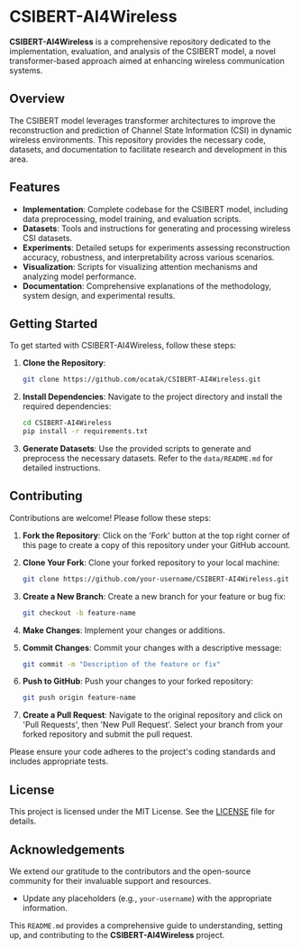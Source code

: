 # CSIBERT-AI4Wireless

**CSIBERT-AI4Wireless** is a comprehensive repository dedicated to the implementation, evaluation, and analysis of the CSIBERT model, a novel transformer-based approach aimed at enhancing wireless communication systems.

## Overview

The CSIBERT model leverages transformer architectures to improve the reconstruction and prediction of Channel State Information (CSI) in dynamic wireless environments. This repository provides the necessary code, datasets, and documentation to facilitate research and development in this area.

## Features

- **Implementation**: Complete codebase for the CSIBERT model, including data preprocessing, model training, and evaluation scripts.
- **Datasets**: Tools and instructions for generating and processing wireless CSI datasets.
- **Experiments**: Detailed setups for experiments assessing reconstruction accuracy, robustness, and interpretability across various scenarios.
- **Visualization**: Scripts for visualizing attention mechanisms and analyzing model performance.
- **Documentation**: Comprehensive explanations of the methodology, system design, and experimental results.

## Getting Started

To get started with CSIBERT-AI4Wireless, follow these steps:

1. **Clone the Repository**:
   ```bash
   git clone https://github.com/ocatak/CSIBERT-AI4Wireless.git
   ```

2. **Install Dependencies**:
   Navigate to the project directory and install the required dependencies:
   ```bash
   cd CSIBERT-AI4Wireless
   pip install -r requirements.txt
   ```

3. **Generate Datasets**:
   Use the provided scripts to generate and preprocess the necessary datasets. Refer to the `data/README.md` for detailed instructions.


## Contributing

Contributions are welcome! Please follow these steps:

1. **Fork the Repository**: Click on the 'Fork' button at the top right corner of this page to create a copy of this repository under your GitHub account.

2. **Clone Your Fork**: Clone your forked repository to your local machine:
   ```bash
   git clone https://github.com/your-username/CSIBERT-AI4Wireless.git
   ```

3. **Create a New Branch**: Create a new branch for your feature or bug fix:
   ```bash
   git checkout -b feature-name
   ```

4. **Make Changes**: Implement your changes or additions.

5. **Commit Changes**: Commit your changes with a descriptive message:
   ```bash
   git commit -m "Description of the feature or fix"
   ```

6. **Push to GitHub**: Push your changes to your forked repository:
   ```bash
   git push origin feature-name
   ```

7. **Create a Pull Request**: Navigate to the original repository and click on 'Pull Requests', then 'New Pull Request'. Select your branch from your forked repository and submit the pull request.

Please ensure your code adheres to the project's coding standards and includes appropriate tests.

## License

This project is licensed under the MIT License. See the [LICENSE](LICENSE) file for details.

## Acknowledgements

We extend our gratitude to the contributors and the open-source community for their invaluable support and resources.

- Update any placeholders (e.g., `your-username`) with the appropriate information.

This `README.md` provides a comprehensive guide to understanding, setting up, and contributing to the **CSIBERT-AI4Wireless** project. 
